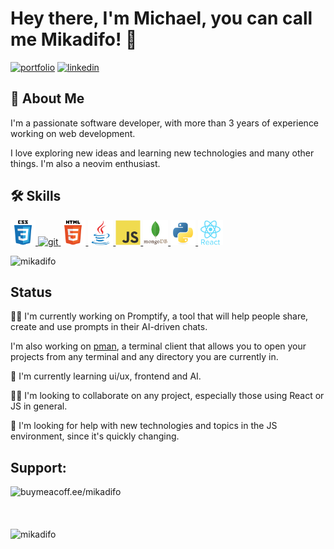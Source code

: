 # Hey there, I'm Michael, you can call me Mikadifo! 👋

[![portfolio](https://img.shields.io/badge/my_portfolio-000?style=for-the-badge&logo=ko-fi&logoColor=white)](https://www.mikadifo.com/)
[![linkedin](https://img.shields.io/badge/linkedin-0A66C2?style=for-the-badge&logo=linkedin&logoColor=white)](https://www.linkedin.com/in/mikadifo/)

## 🚀 About Me

I'm a passionate software developer, with more than 3 years of experience working on web development.

I love exploring new ideas and learning new technologies and many other things. I'm also a neovim enthusiast.

## 🛠 Skills

<p align="left"> <a href="https://www.w3schools.com/css/" target="_blank" rel="noreferrer"> <img src="https://raw.githubusercontent.com/devicons/devicon/master/icons/css3/css3-original-wordmark.svg" alt="css3" width="40" height="40"/> </a>  <a href="https://git-scm.com/" target="_blank" rel="noreferrer"> <img src="https://www.vectorlogo.zone/logos/git-scm/git-scm-icon.svg" alt="git" width="40" height="40"/> </a>  <a href="https://www.w3.org/html/" target="_blank" rel="noreferrer"> <img src="https://raw.githubusercontent.com/devicons/devicon/master/icons/html5/html5-original-wordmark.svg" alt="html5" width="40" height="40"/> </a> <a href="https://www.java.com" target="_blank" rel="noreferrer"> <img src="https://raw.githubusercontent.com/devicons/devicon/master/icons/java/java-original.svg" alt="java" width="40" height="40"/> </a> <a href="https://developer.mozilla.org/en-US/docs/Web/JavaScript" target="_blank" rel="noreferrer"> <img src="https://raw.githubusercontent.com/devicons/devicon/master/icons/javascript/javascript-original.svg" alt="javascript" width="40" height="40"/> </a><a href="https://www.mongodb.com/" target="_blank" rel="noreferrer"> <img src="https://raw.githubusercontent.com/devicons/devicon/master/icons/mongodb/mongodb-original-wordmark.svg" alt="mongodb" width="40" height="40"/> </a>  </a> <a href="https://www.python.org" target="_blank" rel="noreferrer"> <img src="https://raw.githubusercontent.com/devicons/devicon/master/icons/python/python-original.svg" alt="python" width="40" height="40"/> </a> <a href="https://reactjs.org/" target="_blank" rel="noreferrer"> <img src="https://raw.githubusercontent.com/devicons/devicon/master/icons/react/react-original-wordmark.svg" alt="react" width="40" height="40"/> </a> </p>

<img src="https://github-readme-stats-git-masterrstaa-rickstaa.vercel.app/api/top-langs?username=mikadifo&show_icons=true&theme=gruvbox&locale=en&layout=compact" alt="mikadifo" />

## Status

👩‍💻 I'm currently working on Promptify, a tool that will help people share, create and use prompts in their AI-driven chats.

I'm also working on [pman](https://github.com/Mikadifo/pman), a terminal client that allows you to open your projects from any terminal and any directory you are currently in.

🧠 I'm currently learning ui/ux, frontend and AI.

👯‍♀️ I'm looking to collaborate on any project, especially those using React or JS in general.

🤔 I'm looking for help with new technologies and topics in the JS environment, since it's quickly changing.

## Support:

<p><a href="https://www.buymeacoffee.com/mikadifo"> <img align="left" src="https://cdn.buymeacoffee.com/buttons/v2/default-yellow.png" height="50" width="210" alt="buymeacoff.ee/mikadifo" /></a></p><br><br><br><br>

<img align="left" src="https://github-readme-stats-git-masterrstaa-rickstaa.vercel.app/api?username=mikadifo&show_icons=true&theme=gruvbox&locale=en" alt="mikadifo" />
